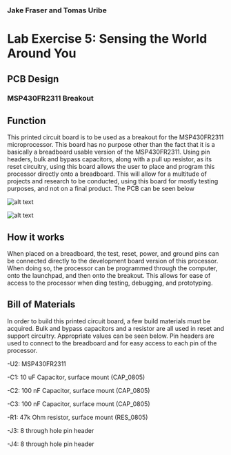 ### Jake Fraser and Tomas Uribe

# Lab Exercise 5: Sensing the World Around You
## PCB Design
### MSP430FR2311 Breakout

## Function
This printed circuit board is to be used as a breakout for the MSP430FR2311 microprocessor. This board has no purpose other than the
 fact that it is a basically a breadboard usable version of the MSP430FR2311. Using pin headers, bulk and bypass capacitors, along with a pull up resistor,
 as its reset circuitry, using this board allows the user to place and program this processor directly onto a breadboard. This will allow for 
 a multitude of projects and research to be conducted, using this board for mostly testing purposes, and not on a final product. The PCB can be seen below 
 
![alt text](https://github.com/tomasu10/Embedded-Systems-Projects-/blob/master/IntrotoEmbedded-Lab5/PCB%20Design/Front.PNG)

![alt text](https://github.com/tomasu10/Embedded-Systems-Projects-/blob/master/IntrotoEmbedded-Lab5/PCB%20Design/Back.PNG)

## How it works
 When placed on a breadboard, the test, reset, power, and ground pins can be connected directly to the development board version of this processor. When
 doing so, the processor can be programmed through the computer, onto the launchpad, and then onto the breakout. This allows for ease of access to the processor
 when ding testing, debugging, and prototyping. 

## Bill of Materials
In order to build this printed circuit board, a few build materials must be acquired. Bulk and bypass capacitors and a resistor are all used in reset and support circuitry. 
 Appropriate values can be seen below. Pin headers are used to connect to the breadboard and for easy access to each pin of the processor. 

-U2: MSP430FR2311

-C1: 10 uF Capacitor, surface mount (CAP_0805) 

-C2: 100 nF Capacitor, surface mount (CAP_0805)

-C3: 100 nF Capacitor, surface mount (CAP_0805)

-R1: 47k Ohm resistor, surface mount (RES_0805)

-J3: 8 through hole pin header

-J4: 8 through hole pin header
